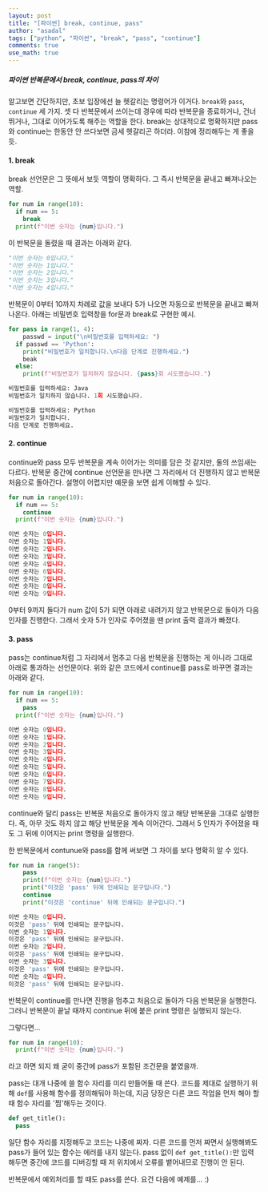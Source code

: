 ```yaml
---
layout: post
title: "[파이썬] break, continue, pass"
author: "asadal"
tags: ["python", "파이썬", "break", "pass", "continue"]
comments: true
use_math: true
---
```


##### 파이썬 반복문에서 break, continue, pass의 차이

알고보면 간단하지만, 초보 입장에선 늘 헷갈리는 명령어가 이거다. `break`와 `pass`, `continue` 세 가지. 셋 다 반복문에서 쓰이는데 경우에 따라 반복문을 종료하거나, 건너뛰거나, 그대로 이어가도록 해주는 역할을 한다. break는 상대적으로 명확하지만 pass와 continue는 한동안 안 쓰다보면 금세 헷갈리곤 하더라. 이참에 정리해두는 게 좋을 듯.

#### 1. break

break 선언문은 그 뜻에서 보듯 역할이 명확하다. 그 즉시 반복문을 끝내고 빠져나오는 역할.

```python
for num in range(10):
  if num == 5:
    break
  print(f"이번 숫자는 {num}입니다.")
```

이 반복문을 돌렸을 때 결과는 아래와 같다.

```python
"이번 숫자는 0입니다."
"이번 숫자는 1입니다."
"이번 숫자는 2입니다."
"이번 숫자는 3입니다."
"이번 숫자는 4입니다."
```

 반복문이 0부터 10까지 차례로 값을 보내다 5가 나오면 자동으로 반복문을 끝내고 빠져나온다. 아래는 비밀번호 입력창을 for문과 break로 구현한 예시.

```python
for pass in range(1, 4):
	passwd = input("\n비밀번호를 입력하세요: ")
  if passwd == 'Python':
    print("비밀번호가 일치합니다.\n다음 단계로 진행하세요.")
    beak
  else:
    print(f"비밀번호가 일치하지 않습니다. {pass}회 시도했습니다.")
```

```python
비밀번호를 입력하세요: Java
비밀번호가 일치하지 않습니다. 1회 시도했습니다.

비밀번호를 입력하세요: Python
비밀번호가 일치합니다.
다음 단계로 진행하세요.
```



#### 2. continue

continue와 pass 모두 반복문을 계속 이어가는 의미를 담은 것 같지만, 둘의 쓰임새는 다르다. 반복문 중간에 continue 선언문을 만나면 그 자리에서 더 진행하지 않고 반복문 처음으로 돌아간다. 설명이 어렵지만 예문을 보면 쉽게 이해할 수 있다.

```python
for num in range(10):
  if num == 5:
    continue
  print(f"이번 숫자는 {num}입니다.")
```

```python
이번 숫자는 0입니다.
이번 숫자는 1입니다.
이번 숫자는 2입니다.
이번 숫자는 3입니다.
이번 숫자는 4입니다.
이번 숫자는 6입니다.
이번 숫자는 7입니다.
이번 숫자는 8입니다.
이번 숫자는 9입니다.
```

0부터 9까지 돌다가 num 값이 5가 되면 아래로 내려가지 않고 반복문으로 돌아가 다음 인자를 진행한다. 그래서 숫자 5가 인자로 주어졌을 땐 print 출력 결과가 빠졌다. 

#### 3. pass

pass는 continue처럼 그 자리에서 멈추고 다음 반복문을 진행하는 게 아니라 그대로 아래로 통과하는 선언문이다. 위와 같은 코드에서 continue를 pass로 바꾸면 결과는 아래와 같다.

```python
for num in range(10):
  if num == 5:
    pass
  print(f"이번 숫자는 {num}입니다.")
```

```python
이번 숫자는 0입니다.
이번 숫자는 1입니다.
이번 숫자는 2입니다.
이번 숫자는 3입니다.
이번 숫자는 4입니다.
이번 숫자는 5입니다.
이번 숫자는 6입니다.
이번 숫자는 7입니다.
이번 숫자는 8입니다.
이번 숫자는 9입니다.
```

continue와 달리 pass는 반복문 처음으로 돌아가지 않고 해당 반복문을 그대로 실행한다. 즉, 아무 것도 하지 않고 해당 반복문을 계속 이어간다. 그래서 5 인자가 주어졌을 때도 그 뒤에 이어지는 print 명령을 실행한다. 

한 반복문에서 contunue와 pass를 함께 써보면 그 차이를 보다 명확히 알 수 있다.

```python
for num in range(5):
    pass
    print(f"이번 숫자는 {num}입니다.")
    print("이것은 'pass' 뒤에 인쇄되는 문구입니다.")
    continue
    print("이것은 'continue' 뒤에 인쇄되는 문구입니다.")
```

```py
이번 숫자는 0입니다.
이것은 'pass' 뒤에 인쇄되는 문구입니다.
이번 숫자는 1입니다.
이것은 'pass' 뒤에 인쇄되는 문구입니다.
이번 숫자는 2입니다.
이것은 'pass' 뒤에 인쇄되는 문구입니다.
이번 숫자는 3입니다.
이것은 'pass' 뒤에 인쇄되는 문구입니다.
이번 숫자는 4입니다.
이것은 'pass' 뒤에 인쇄되는 문구입니다.
```

반복문이 continue를 만나면 진행을 멈추고 처음으로 돌아가 다음 반복문을 실행한다. 그러니 반복문이 끝날 때까지 continue 뒤에 붙은 print 명령은 실행되지 않는다.

그렇다면… 

```python
for num in range(10):
  print(f"이번 숫자는 {num}입니다.")
```

라고 하면 되지 왜 굳이 중간에 pass가 포함된 조건문을 붙였을까.

pass는 대개 나중에 쓸 함수 자리를 미리 만들어둘 때 쓴다. 코드를 제대로 실행하기 위해 `def`를 사용해 함수를 정의해둬야 하는데, 지금 당장은 다른 코드 작업을 먼저 해야 할 때 함수 자리를 '찜'해두는 것이다. 

```python
def get_title():
  pass
```

일단 함수 자리를 지정해두고 코드는 나중에 짜자. 다른 코드를 먼저 짜면서 실행해봐도 pass가 들어 있는 함수는 에러를 내지 않는다. pass 없이 `def get_title():`만 입력해두면 중간에 코드를 디버깅할 때 저 위치에서 오류를 뱉어내므로 진행이 안 된다. 

반복문에서 예외처리를 할 때도 pass를 쓴다. 요건 다음에 예제를… :)
